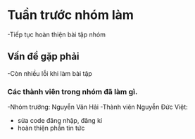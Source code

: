 # Tuần trước nhóm làm
-Tiếp tục hoàn thiện bài tập nhóm

## Vấn đề gặp phải
-Còn nhiều lỗi khi làm bài tập

### Các thành viên trong nhóm đã làm gì.
-Nhóm trưởng: Nguyễn Văn Hải
-Thành viên Nguyễn Đức Việt: 
+ sửa code đăng nhập, đăng kí 
+ hoàn thiện phần tin tức 
